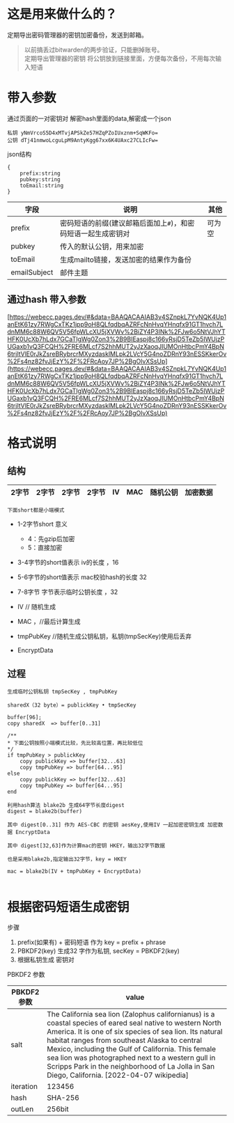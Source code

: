 
# 这是用来做什么的？
定期导出密码管理器的密钥加密备份，发送到邮箱。

> 以前搞丢过bitwarden的两步验证，只能删掉账号。  
> 定期导出管理器的密钥 
> 将公钥放到链接里面，方便每次备份，不用每次输入短语



  
# 带入参数

通过页面的一对密钥对 解密hash里面的data,解密成一个json
```
私钥 yNmVrcoS5D4xMTvjAPSkZe57HZqPZoIUxznm+SqWKFo=
公钥 dTj41nmwoLcguLpM9AntyKgg67xx6K4UAxc27CLIcFw=
```
json结构
```
{
    prefix:string  
    pubkey:string
    toEmail:string
}
```
|字段|说明|其他|
|-|-|-|
|prefix|密码短语的前缀(建议邮箱后面加上`#`)，和密码短语一起生成密钥对|可为空|
|pubkey|传入的默认公钥，用来加密|
|toEmail|生成mailto链接，发送加密的结果作为备份|
|emailSubject|邮件主题|



## 通过hash 带入参数

[https://webecc.pages.dev/#&data=BAAQACAAIAB3v4SZnpkL7YvNQK4Up1anEtK61zy7RWgCxTKz1jpp9oH8QLfqdbqAZRFcNnHvqYHnqfx91GT1hvch7LdnMM6c88W6QV5V56fpWLcXU5jXVWv%2BiZY4P3INk%2FJw6o5NtVJhYTHFK0UcXb7hLdx7GCaTIgWg0Zon3%2B9BIEaspj8c166yRsjD5TeZb5IWUjzPUGaxb1vQ3FCQH%2FRE6MLcf7S2hhMUT2yJzXaoqJIUMOnHtbcPmY4BpN6trjItVlE0rJkZsreBRybrcrMXyzdasklMLpk2LVcY5G4noZDRnY93nESSKkerOv%2Fs4nz82fvJjEzY%2F%2FRcAoy7JP%2BgOlvXSsUp](https://webecc.pages.dev/#&data=BAAQACAAIAB3v4SZnpkL7YvNQK4Up1anEtK61zy7RWgCxTKz1jpp9oH8QLfqdbqAZRFcNnHvqYHnqfx91GT1hvch7LdnMM6c88W6QV5V56fpWLcXU5jXVWv%2BiZY4P3INk%2FJw6o5NtVJhYTHFK0UcXb7hLdx7GCaTIgWg0Zon3%2B9BIEaspj8c166yRsjD5TeZb5IWUjzPUGaxb1vQ3FCQH%2FRE6MLcf7S2hhMUT2yJzXaoqJIUMOnHtbcPmY4BpN6trjItVlE0rJkZsreBRybrcrMXyzdasklMLpk2LVcY5G4noZDRnY93nESSKkerOv%2Fs4nz82fvJjEzY%2F%2FRcAoy7JP%2BgOlvXSsUp)


# 格式说明


## 结构
|2字节|2字节|2字节|2字节|IV|MAC|随机公钥|加密数据|
|-|-|-|-|-|-|-|-|
 
`下面short都是小端模式`

+ 1-2字节short 意义
  - 4：先gzip后加密
  - 5：直接加密

+ 3-4字节的short值表示 iv的长度 ，16  
+ 5-6字节的short值表示 mac校验hash的长度 32
+ 7-8字节 字节表示临时公钥长度 ，32
+ IV   // 随机生成
+ MAC  ，//最后计算生成
+ tmpPubKey //随机生成公钥私钥，私钥(tmpSecKey)使用后丢弃
+ EncryptData


## 过程

```
生成临时公钥私钥 tmpSecKey , tmpPubKey

sharedX（32 byte）= publickKey • tmpSecKey 

buffer[96];
copy sharedX  => buffer[0..31]

/**
* 下面公钥按照小端模式比较，先比较高位置，再比较低位
*/
if tmpPubKey > publickKey  
    copy publickKey => buffer[32...63]
    copy tmpPubKey => buffer[64...95]   
else  
    copy publickKey => buffer[32...63]
    copy tmpPubKey => buffer[64...95]    
end  

利用hash算法 blake2b 生成64字节长度digest
digest = blake2b(buffer)

其中 digest[0..31] 作为 AES-CBC 的密钥 aesKey,使用IV 一起加密密钥生成 加密数据 EncryptData

其中 digest[32,63]作为计算mac的密钥 HKEY，输出32字节数据

也是采用blake2b,指定输出32字节，key = HKEY

mac = blake2b(IV + tmpPubKey + EncryptData)


```

 



# 根据密码短语生成密钥

步骤
1. prefix(如果有) + 密码短语  作为  key  = prefix + phrase
2. PBKDF2(key) 生成32 字作为私钥, secKey = PBKDF2(key)
3. 根据私钥生成 密钥对

PBKDF2 参数

|PBKDF2参数|value|
|-|-|
|salt|The California sea lion (Zalophus californianus) is a coastal species of eared seal native to western North America. It is one of six species of sea lion. Its natural habitat ranges from southeast Alaska to central Mexico, including the Gulf of California. This female sea lion was photographed next to a western gull in Scripps Park in the neighborhood of La Jolla in San Diego, California. [2022-04-07 wikipedia]|
|iteration|123456|
|hash|SHA-256|
|outLen|256bit|
 